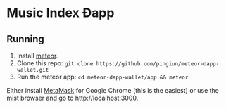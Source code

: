 # Music Index Ðapp

## Running
1. Install [meteor](https://www.meteor.com/install).
2. Clone this repo: `git clone https://github.com/pingiun/meteor-dapp-wallet.git`
3. Run the meteor app: `cd meteor-dapp-wallet/app && meteor`

Either install [MetaMask](https://metamask.io/) for Google Chrome (this is the easiest) or use the mist browser and go to http://localhost:3000.
